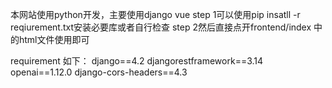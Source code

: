 本网站使用python开发，主要使用django vue
step 1可以使用pip insatll -r reqiurement.txt安装必要库或者自行检查
step 2然后直接点开frontend/index 中的html文件使用即可

requirement 如下：
django==4.2
djangorestframework==3.14
openai==1.12.0
django-cors-headers==4.3
